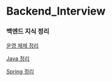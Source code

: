 # Backend_Interview
### 백엔드 지식 정리

[운영 체제 정리](https://github.com/HSRyuuu/Backend_Interview/blob/main/%EC%9A%B4%EC%98%81%EC%B2%B4%EC%A0%9C.md)  

[Java 정리](https://github.com/HSRyuuu/Backend_Interview/blob/main/Java.md)  

[Spring 정리](https://github.com/HSRyuuu/Backend_Interview/blob/main/SpringFramework.md)  